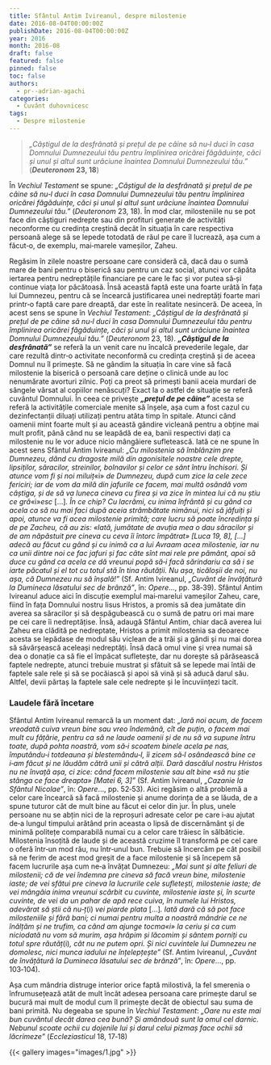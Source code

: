 ```yaml
---
title: Sfântul Antim Ivireanul, despre milostenie   
date: 2016-08-04T00:00:00Z
publishDate: 2016-08-04T00:00:00Z
year: 2016
month: 2016-08
draft: false
featured: false
pinned: false
toc: false
authors:
  - pr--adrian-agachi
categories:
  - Cuvânt duhovnicesc
tags:
  - Despre milostenie
---
```

> _„Câștigul de la desfrânată și prețul de pe câine să nu‑l duci în casa Domnului Dumnezeului tău pentru împlinirea oricărei făgăduințe, căci și unul și altul sunt urâciune înaintea Domnului Dumnezeului tău.”_ (**_Deuteronom_ 23, 18**)

În _Vechiul Testament_ se spune: _„Câștigul de la desfrânată și prețul de pe câine să nu‑l duci în casa Domnului Dumnezeului tău pentru împlinirea oricărei făgăduințe, căci și unul și altul sunt urâciune înaintea Domnului Dumnezeului tău.”_ (_Deuteronom_ 23, 18). În mod clar, milosteniile nu se pot face din câștiguri nedrepte sau din profituri generate de activități neconforme cu credința creștină decât în situația în care respectiva persoană alege să se lepede totodată de răul pe care îl lucrează, așa cum a făcut‑o, de exemplu, mai‑marele vameșilor, Zaheu.

Regăsim în zilele noastre persoane care consideră că, dacă dau o sumă mare de bani pentru o biserică sau pentru un caz social, atunci vor căpăta iertarea pentru nedreptățile financiare pe care le fac și vor putea să‑și continue viața lor păcătoasă. Însă această faptă este una foarte urâtă în fața lui Dumnezeu, pentru că se încearcă justificarea unei nedreptăți foarte mari printr‑o faptă care pare dreaptă, dar este în realitate nesinceră. De aceea, în acest sens se spune în _Vechiul Testament_: _„Câștigul de la desfrânată și prețul de pe câine să nu‑l duci în casa Domnului Dumnezeului tău pentru împlinirea oricărei făgăduințe, căci și unul și altul sunt urâciune înaintea Domnului Dumnezeului tău.”_ (_Deuteronom_ 23, 18). ***„Câștigul de la desfrânată”*** se referă la un venit care nu încalcă prevederile legale, dar care rezultă dintr‑o activitate neconformă cu credința creștină și de aceea Domnul nu îl primește. Să ne gândim la situația în care vine să facă milostenie la biserică o persoană care deține o clinică unde au loc nenumărate avorturi zilnic. Poți ca preot să primești banii aceia murdari de sângele vărsat al copiilor nenăscuți? Exact la o astfel de situație se referă cuvântul Domnului. În ceea ce privește ***„prețul de pe câine”*** acesta se referă la activitățile comerciale menite să înșele, așa cum a fost cazul cu dezinfectanții diluați utilizați pentru atâta timp în spitale. Atunci când oamenii mint foarte mult și au această gândire vicleană pentru a obține mai mult profit, până când nu se leapădă de ea, banii respectivi dați ca milostenie nu le vor aduce nicio mângâiere sufletească. Iată ce ne spune în acest sens Sfântul Antim Ivireanul: _„Cu milostenia să îmblânzim pre Dumnezeu, dând cu dragoste milă din agonisitele noastre cele drepte, lipsiților, săracilor, streinilor, bolnavilor și celor ce sânt întru închisori. Și atunce vom fi și noi miluiț_«i» _de Dumnezeu, după cum zice la cele zece fericiri; iar de vom da milă din jafurile ce facem, mai multă osândă vom câștiga, și de să va luneca cineva cu firea și va zice în mintea lui că nu știu ce gră_«i»_esc_ […]_. În ce chip? Cu lacrămi, cu inima înfrântă și cu gând ca acela ca să nu mai faci după aceia strâmbătate nimănui, nici să jăfuiți și apoi, atunce va fi acea milostenie primită; care lucru să poate încredința și de pe Zacheu, că au zis: «Iată, jumătate de avuția mea o dau săracilor și de am năpăstuit pre cineva cu ceva îi întorc împătrat» [_Luca_ 19, 8], […] adecă au făcut cu gând și cu inimă ca a lui Avraam acea milostenie, iar nu ca unii dintre noi ce fac jafuri și fac câte sînt mai rele pre pământ, apoi să duce cu gând ca acela ce dă vreunui popă să‑i facă sărindariu ca să i se iarte păcatul și el tot cu totul stă în tina răutății. Nu așa, ticăloșii de noi, nu așa, că Dumnezeu nu să înșală!”_ (Sf. Antim Ivireanul, _„Cuvânt de învățătură la Dumineca lăsatului sec de brânză”_, în: _Opere_…, pp. 38‑39). Sfântul Antim Ivireanul aduce aici în discuție exemplul mai‑marelui vameșilor Zaheu, care, fiind în fața Domnului nostru Iisus Hristos, a promis să dea jumătate din averea sa săracilor și să despăgubească cu o sumă de patru ori mai mare pe cei care îi nedreptățise. Însă, adaugă Sfântul Antim, chiar dacă averea lui Zaheu era clădită pe nedreptate, Hristos a primit milostenia sa deoarece acesta se lepădase de modul său viclean de a trăi și a gândi și nu mai dorea să săvârșească aceleași nedreptăți. Însă dacă omul vine și vrea numai să dea o donație ca să fie el împăcat sufletește, dar nu dorește să părăsească faptele nedrepte, atunci trebuie mustrat și sfătuit să se lepede mai întâi de faptele sale rele și să se pocăiască și apoi să vină și să aducă darul său. Altfel, devii părtaș la faptele sale cele nedrepte și le încuviințezi tacit.

### Laudele fără încetare

Sfântul Antim Ivireanul remarcă la un moment dat: _„Iară noi acum, de facem vreodată cuiva vreun bine sau vreo îndemână, cît de puțin, o facem mai mult cu fățărie, pentru ca să ne laude oamenii și de nu să va supune întru toate, după pohta noastră, vom să‑i scoatem binele acela pe nas, împutându‑i totdeauna și blestemându‑l, îi zicem să‑l osândească bine ce i‑am făcut și ne lăudăm cătră unii și cătră alții. Dară dascălul nostru Hristos nu ne învață așa, ci zice: când facem milostenie sau alt bine «să nu știe stânga ce face dreapta» [_Matei_ 6, 3]”_ (Sf. Antim Ivireanul, _„Cazanie la Sfântul Nicolae”_, în: _Opere_…, pp. 52‑53). Aici regăsim o altă problemă a celor care încearcă să facă milostenie și anume dorința de a se lăuda, de a spune tuturor cât de mult bine au făcut ei celor din jur. În plus, unele persoane nu se abțin nici de la reproșuri adresate celor pe care i‑au ajutat de‑a lungul timpului arătând prin aceasta o lipsă de discernământ și de minimă politețe comparabilă numai cu a celor care trăiesc în sălbăticie. Milostenia însoțită de laude și de această cruzime îl transformă pe cel care o oferă într‑un mod rău, nu într‑unul bun. Trebuie să încercăm pe cât posibil să ne ferim de acest mod greșit de a face milostenie și să începem să facem lucrurile așa cum ne‑a învățat Dumnezeu: _„Mai sunt și alte feliuri de milostenii; că de vei îndemna pre cineva să facă vreun bine, milostenie iaste; de vei sfătui pre cineva la lucrurile cele sufletești, milostenie iaste; de vei mângâia inima vreunui scârbit cu cuvinte, milostenie iaste și, în scurte cuvinte, de vei da un pahar de apă rece cuiva, în numele lui Hristos, adevărat să știi că nu‑ț_(i) _vei piarde plata_ […]_. Iată dară că să pot face milosteniile și fără bani; ci numai pentru multa a noastră mândrie ce ne înălțăm și ne trufim, ca când am ajunge tocma«i» la ceriu și ca cum niciodată nu vom să murim, așa hrăpim și lăcomim și sântem porniți cu totul spre răutăț_(i)_, cât nu ne putem opri. Și nici cuvintele lui Dumnezeu ne domolesc, nici munca iadului ne înțelepțește”_ (Sf. Antim Ivireanul, _„Cuvânt de învățătură la Dumineca lăsatului sec de brânză”_, în: _Opere_…, pp. 103‑104).

Așa cum mândria distruge interior orice faptă milostivă, la fel smerenia o înfrumusețează atât de mult încât adesea persoana care primește darul se bucură mai mult de modul cum îl primește decât de obiectul sau suma de bani primită. Nu degeaba se spune în _Vechiul Testament_: _„Oare nu este mai bun cuvântul decât darea cea bună? Și amândouă sunt la omul cel darnic. Nebunul scoate ochii cu dojenile lui și darul celui pizmaș face ochii să lăcrimeze”_ (_Eccleziasticul_ 18, 17‑18)

{{< gallery images="images/1.jpg" >}}